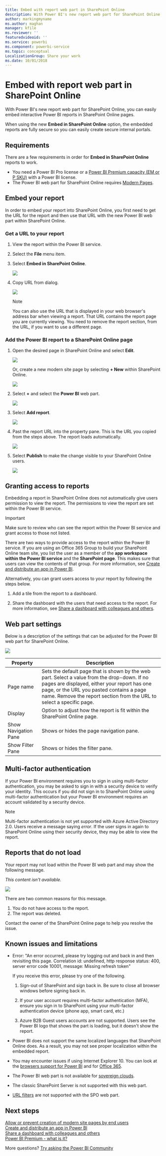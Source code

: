 ```yaml
---
title: Embed with report web part in SharePoint Online
description: With Power BI's new report web part for SharePoint Online, you can easily embed interactive Power BI reports in SharePoint Online pages.
author: markingmyname
ms.author: maghan
manager: kfile
ms.reviewer: ''
featuredvideoid: ''
ms.service: powerbi
ms.component: powerbi-service
ms.topic: conceptual
LocalizationGroup: Share your work
ms.date: 10/01/2018
---
```


# Embed with report web part in SharePoint Online

With Power BI's new report web part for SharePoint Online, you can easily embed interactive Power BI reports in SharePoint Online pages.

When using the new **Embed in SharePoint Online** option, the embedded reports are fully secure so you can easily create secure internal portals.

## Requirements

There are a few requirements in order for **Embed in SharePoint Online** reports to work.

* You need a Power BI Pro license or a [Power BI Premium capacity (EM or P SKU)](service-premium.md#premium-capacity-nodes) with a Power BI license.
* The Power BI web part for SharePoint Online requires [Modern Pages](https://support.office.com/article/Allow-or-prevent-creation-of-modern-site-pages-by-end-users-c41d9cc8-c5c0-46b4-8b87-ea66abc6e63b).

## Embed your report

In order to embed your report into SharePoint Online, you first need to get the URL for the report and then use that URL with the new Power BI web part within SharePoint Online.

### Get a URL to your report

1. View the report within the Power BI service.

2. Select the **File** menu item.

3. Select **Embed in SharePoint Online**.
   
    ![](media/service-embed-report-spo/powerbi-file-menu.png)

4. Copy URL from dialog.

    ![](media/service-embed-report-spo/powerbi-embed-link-sharepoint.png)

   > [!NOTE]
   > You can also use the URL that is displayed in your web browser's address bar when viewing a report. That URL contains the report page you are currently viewing. You need to remove the report section, from the URL, if you want to use a different page.

### Add the Power BI report to a SharePoint Online page

1. Open the desired page in SharePoint Online and select **Edit**.

    ![](media/service-embed-report-spo/powerbi-sharepoint-edit-page.png)

    Or, create a new modern site page by selecting **+ New** within SharePoint Online.

    ![](media/service-embed-report-spo/powerbi-sharepoint-new-page.png)

2. Select **+** and select the **Power BI** web part.

    ![](media/service-embed-report-spo/powerbi-sharepoint-new-web-part.png)

3. Select **Add report**.

    ![](media/service-embed-report-spo/powerbi-sharepoint-new-report.png)

4. Past the report URL into the property pane. This is the URL you copied from the steps above. The report loads automatically.

    ![](media/service-embed-report-spo/powerbi-sharepoint-new-web-part-properties.png)

5. Select **Publish** to make the change visible to your SharePoint Online users.

    ![](media/service-embed-report-spo/powerbi-sharepoint-report-loaded.png)

## Granting access to reports

Embedding a report in SharePoint Online does not automatically give users permission to view the report. The permissions to view the report are set within the Power BI service.

> [!IMPORTANT]
> Make sure to review who can see the report within the Power BI service and grant access to those not listed.

There are two ways to provide access to the report within the Power BI service. If you are using an Office 365 Group to build your SharePoint Online team site, you list the user as a member of the **app workspace within the Power BI service** and the **SharePoint page**. This makes sure that users can view the contents of that group. For more information, see [Create and distribute an app in Power BI](service-create-distribute-apps.md).

Alternatively, you can grant users access to your report by following the steps below.

1. Add a tile from the report to a dashboard.

2. Share the dashboard with the users that need access to the report. For more information, see [Share a dashboard with colleagues and others](service-share-dashboards.md).

## Web part settings

Below is a description of the settings that can be adjusted for the Power BI web part for SharePoint Online.

![](media/service-embed-report-spo/powerbi-sharepoint-web-part-properties.png)

| Property | Description |
| --- | --- |
| Page name |Sets the default page that is shown by the web part. Select a value from the drop-down. If no pages are displayed, either your report has one page, or the URL you pasted contains a page name. Remove the report section from the URL to select a specific page. |
| Display |Option to adjust how the report is fit within the SharePoint Online page. |
| Show Navigation Pane |Shows or hides the page navigation pane. |
| Show Filter Pane |Shows or hides the filter pane. |

## Multi-factor authentication

If your Power BI environment requires you to sign in using multi-factor authentication, you may be asked to sign in with a security device to verify your identity. This occurs if you did not sign in to SharePoint Online using multi-factor authentication but your Power BI environment requires an account validated by a security device.

> [!NOTE]
> Multi-factor authentication is not yet supported with Azure Active Directory 2.0. Users receive a message saying *error*. If the user signs in again to SharePoint Online using their security device, they may be able to view the report.

## Reports that do not load

Your report may not load within the Power BI web part and may show the following message.

*This content isn't available.*

![](media/service-embed-report-spo/powerbi-sharepoint-report-not-found.png)

There are two common reasons for this message.

1. You do not have access to the report.
2. The report was deleted.

Contact the owner of the SharePoint Online page to help you resolve the issue.

## Known issues and limitations

* Error: "An error occurred, please try logging out and back in and then revisiting this page. Correlation id: undefined, http response status: 400, server error code 10001, message: Missing refresh token"
  
  If you receive this error, please try one of the following.
  
  1. Sign-out of SharePoint and sign back in. Be sure to close all browser windows before signing back in.

  2. If your user account requires multi-factor authentication (MFA), ensure you sign in to SharePoint using your multi-factor authentication device (phone app, smart card, etc.)
  
  3. Azure B2B Guest users accounts are not supported. Users see the Power BI logo that shows the part is loading, but it doesn't show the report.

* Power BI does not support the same localized languages that SharePoint Online does. As a result, you may not see proper localization within the embedded report.

* You may encounter issues if using Internet Explorer 10. You can look at the [browsers support for Power BI](consumer/end-user-browsers.md) and for [Office 365](https://products.office.com/office-system-requirements#Browsers-section).

* The Power BI web part is not available for [sovereign clouds](https://powerbi.microsoft.com/en-us/clouds/).

* The classic SharePoint Server is not supported with this web part.

* [URL filters](service-url-filters.md) are not supported with the SPO web part.

## Next steps

[Allow or prevent creation of modern site pages by end users](https://support.office.com/article/Allow-or-prevent-creation-of-modern-site-pages-by-end-users-c41d9cc8-c5c0-46b4-8b87-ea66abc6e63b)  
[Create and distribute an app in Power BI](service-create-distribute-apps.md)  
[Share a dashboard with colleagues and others](service-share-dashboards.md)  
[Power BI Premium - what is it?](service-premium.md)  

More questions? [Try asking the Power BI Community](http://community.powerbi.com/)
